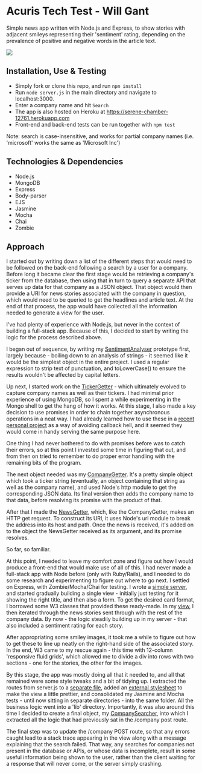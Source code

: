 Acuris Tech Test - Will Gant
=================

Simple news app written with Node.js and Express, to show stories with adjacent smileys representing their 'sentiment' rating, depending on the prevalence of positive and negative words in the article text.

<img src = "https://user-images.githubusercontent.com/20523607/30515002-ae62a25c-9b20-11e7-963d-a21fd8efd926.png">

Installation, Use & Testing
--------

* Simply fork or clone this repo, and run `npm install`
* Run `node server.js` in the main directory and navigate to localhost:3000.
* Enter a company name and hit `Search`
* The app is also hosted on Heroku at https://serene-chamber-12761.herokuapp.com
* Front-end and back-end tests can be run together with `npm test`

Note: search is case-insensitive, and works for partial company names (i.e. 'microsoft' works the same as 'Microsoft Inc')

Technologies & Dependencies
-------------

* Node.js
* MongoDB
* Express
* Body-parser
* EJS
* Jasmine
* Mocha
* Chai
* Zombie

Approach
----------

I started out by writing down a list of the different steps that would need to be followed on the back-end following a search by a user for a company. Before long it became clear the first stage would be retrieving a company's ticker from the database, then using that in turn to query a separate API that serves up data for that company as a JSON object. That object would then provide a URI for news stories associated with the company in question, which would need to be queried to get the headlines and article text. At the end of that process, the app would have collected all the information needed to generate a view for the user.

I've had plenty of experience with Node.js, but never in the context of building a full-stack app. Because of this, I decided to start by writing the logic for the process described above.

I began out of sequence, by writing my [SentimentAnalyser](https://github.com/bruxelles86/MM-test/blob/master/lib/SentimentAnalyser.js) prototype first, largely because - boiling down to an analysis of strings - it seemed like it would be the simplest object in the entire project. I used a regular expression to strip text of punctuation, and toLowerCase() to ensure the results wouldn't be affected by capital letters.

Up next, I started work on the [TickerGetter](https://github.com/bruxelles86/MM-test/blob/master/lib/TickerGetter.js) - which ultimately evolved to capture company names as well as their tickers. I had minimal prior experience of using MongoDB, so I spent a while experimenting in the Mongo shell to get the hang of how it works. At this stage, I also made a key decision to use promises in order to chain together asynchronous operations in a neat way. I had already learned how to use these in a [recent personal project](https://github.com/bruxelles86/project-vicentito) as a way of avoiding callback hell, and it seemed they would come in handy serving the same purpose here.

One thing I had never bothered to do with promises before was to catch their errors, so at this point I invested some time in figuring that out, and from then on tried to remember to do proper error handling with the remaining bits of the program.

The next object needed was my [CompanyGetter](https://github.com/bruxelles86/MM-test/blob/master/lib/CompanyGetter.js). It's a pretty simple object which took a ticker string (eventually, an object containing that string as well as the company name), and used Node's http module to get the corresponding JSON data. Its final version then adds the company name to that data, before resolving its promise with the product of that.

After that I made the [NewsGetter](https://github.com/bruxelles86/MM-test/blob/master/lib/NewsGetter.js), which, like the CompanyGetter, makes an HTTP get request. To construct its URI, it uses Node's url module to break the address into its host and path. Once the news is received, it's added on to the object the NewsGetter received as its argument, and its promise resolves.

So far, so familiar.

At this point, I needed to leave my comfort zone and figure out how I would produce a front-end that would make use of all of this. I had never made a full-stack app with Node before (only with Ruby/Rails), and I needed to do some research and experimenting to figure out where to go next. I settled on Express, with Zombie/Mocha/Chai for testing. I wrote a [simple server](https://github.com/bruxelles86/MM-test/blob/master/server.js), and started gradually building a single view - initially just testing for it showing the right title, and then also a form. To get the desired card format, I borrowed some W3 classes that provided these ready-made. In my [view](https://github.com/bruxelles86/MM-test/blob/master/views/index.ejs), I then iterated through the news stories sent through with the rest of the company data. By now - the logic steadily building up in my server - that also included a sentiment rating for each story.

After appropriating some smiley images, it took me a while to figure out how to get these to line up neatly on the right-hand side of the associated story. In the end, W3 came to my rescue again - this time with 12-column 'responsive fluid grids', which allowed me to divide a div into rows with two sections - one for the stories, the other for the images.

By this stage, the app was mostly doing all that it needed to, and all that remained were some style tweaks and a bit of tidying up. I extracted the routes from server.js to a [separate file](https://github.com/bruxelles86/MM-test/blob/master/routes/routes.js), added an [external stylesheet](https://github.com/bruxelles86/MM-test/blob/master/public/css/main.css) to make the view a little prettier, and consolidated my Jasmine and Mocha tests - until now sitting in separate directories - into the same folder. All the business logic went into a 'lib' directory. Importantly, it was also around this time I decided to create a final object, my [CompanySearcher](https://github.com/bruxelles86/MM-test/blob/master/lib/CompanySearcher.js), into which I extracted all the logic that had previously sat in the /company post route.

The final step was to update the /company POST route, so that any errors caught lead to a stack trace appearing in the view along with a message explaining that the search failed. That way, any searches for companies not present in the database or APIs, or whose data is incomplete, result in some useful information being shown to the user, rather than the client waiting for a response that will never come, or the server simply crashing.
